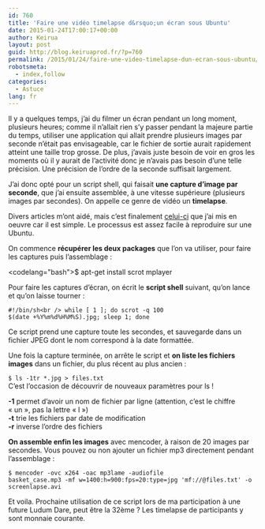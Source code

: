 ```yaml
---
id: 760
title: 'Faire une vidéo timelapse d&rsquo;un écran sous Ubuntu'
date: 2015-01-24T17:00:17+00:00
author: Keirua
layout: post
guid: http://blog.keiruaprod.fr/?p=760
permalink: /2015/01/24/faire-une-video-timelapse-dun-ecran-sous-ubuntu/
robotsmeta:
  - index,follow
categories:
  - Astuce
lang: fr
---
```

Il y a quelques temps, j&rsquo;ai du filmer un écran pendant un long moment, plusieurs heures; comme il n&rsquo;allait rien s&rsquo;y passer pendant la majeure partie du temps, utiliser une application qui allait prendre plusieurs images par seconde n&rsquo;était pas envisageable, car le fichier de sortie aurait rapidement atteint une taille trop grosse. De plus, j&rsquo;avais juste besoin de voir en gros les moments où il y aurait de l&rsquo;activité donc je n&rsquo;avais pas besoin d&rsquo;une telle précision. Une précision de l&rsquo;ordre de la seconde suffisait largement.

J&rsquo;ai donc opté pour un script shell, qui faisait **une capture d&rsquo;image par seconde**, que j&rsquo;ai ensuite assemblée, à une vitesse supérieure (plusieurs images par secondes). On appelle ce genre de vidéo un **timelapse**.

Divers articles m&rsquo;ont aidé, mais c&rsquo;est finalement [celui-ci](http://www.bhalash.com/archives/885403473) que j&rsquo;ai mis en oeuvre car il est simple. Le processus est assez facile à reproduire sur une Ubuntu.

On commence **récupérer les deux packages** que l&rsquo;on va utiliser, pour faire les captures puis l&rsquo;assemblage :

<codelang="bash">$ apt-get install scrot mplayer</code>

Pour faire les captures d&rsquo;écran, on écrit le **script shell** suivant, qu&rsquo;on lance et qu&rsquo;on laisse tourner :

<code lang="bash">#!/bin/sh&lt;br />
while [ 1 ]; do scrot -q 100 $(date +%Y%m%d%H%M%S).jpg; sleep 1; done</code>

Ce script prend une capture toute les secondes, et sauvegarde dans un fichier JPEG dont le nom correspond à la date formattée.

Une fois la capture terminée, on arrête le script et **on liste les fichiers images** dans un fichier, du plus récent au plus ancien :

<code lang="bash">$ ls -1tr *.jpg > files.txt</code>  
C&rsquo;est l&rsquo;occasion de découvrir de nouveaux paramètres pour ls !

**-1** permet d&rsquo;avoir un nom de fichier par ligne (attention, c&rsquo;est le chiffre « un », pas la lettre « l »)  
**-t** trie les fichiers par date de modification  
**-r** inverse l&rsquo;ordre des fichiers

**On assemble enfin les images** avec mencoder, à raison de 20 images par secondes. Vous pouvez ou non ajouter un fichier mp3 directement pendant l&rsquo;assemblage :

<code lang="bash">$ mencoder -ovc x264 -oac mp3lame -audiofile basket_case.mp3 -mf w=1400:h=900:fps=20:type=jpg 'mf://@files.txt' -o screenlapse.avi</code>

Et voila. Prochaine utilisation de ce script lors de ma participation à une future Ludum Dare, peut être la 32ème ? Les timelapse de participants y sont monnaie courante.